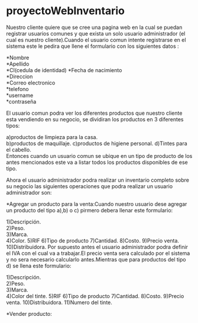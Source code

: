 # proyectoWebInventario
Nuestro cliente quiere que se cree una pagina web en la cual se puedan registrar usuarios comunes y que exista un solo usuario administrador (el cual es nuestro cliente).Cuando el usuario comun intente registrarse en el sistema este le pedira que llene el formulario con los siguientes datos :

*Nombre                                                                                                                                   
*Apellido                                                                                                                                 
*CI(cedula de identidad)
*Fecha de nacimiento                                                                                                                       
*Direccion                                                                                                                                 
*Correo electronico                                                                                                                       
*telefono                                                                                                                                 
*username                                                                                                                                 
*contraseña

El usuario comun podra ver los diferentes productos que nuestro cliente esta vendiendo en su negocio, se dividiran los productos en 3 diferentes tipos: 

a)productos de limpieza para la casa.                                                                                                     
b)productos de maquillaje.                                                                                                                c)productos de higiene personal.                                                                                                          d)Tintes para el cabello.                                                                                                                                                                                                                                                       
Entonces cuando un usuario comun se ubique en un tipo de producto de los antes mencionados este va a listar todos los productos disponibles de ese tipo.

Ahora el usuario administrador podra realizar un inventario completo sobre su negocio las siguientes operaciones que podra realizar un usuario administrador son:

   *Agregar un producto para la venta:Cuando nuestro usuario dese agregar un producto del tipo a),b) o c) pirmero debera llenar este formulario:
         
1)Descripción.                                                                                                                 
2)Peso.                                                                                                                          
3)Marca.                                                                                                                       
4)Color.                                                                                                                                5)RIF                                                                                                                                   6)Tipo de producto                                                                                                                      7)Cantidad.                                                                                                                              8)Costo.                                                                                                                                9)Precio venta.                                                                                                                          10)Distribuidora.                                                                                                                                                                                                                                                               Por supuesto antes el usuario administrador podra definir el IVA con el cual va a trabajar.El precio venta sera calculado por el sistema y no sera necesario calcularlo antes.Mientras que para productos del tipo d) se llena este formulario:
         
1)Descripción.                                                                                                                 
2)Peso.                                                                                                                         
3)Marca.                                                                                                                       
4)Color del tinte.                                                                                                                      5)RIF                                                                                                                                    6)Tipo de producto                                                                                                                      7)Cantidad.                                                                                                                              8)Costo.                                                                                                                                9)Precio venta.                                                                                                                          10)Distribuidora.                                                                                                                        11)Numero del tinte.
         
   *Vender producto:

